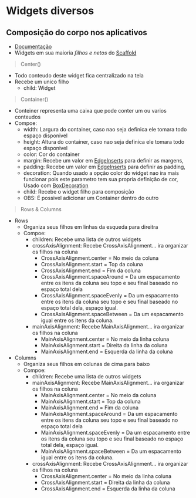 # Widgets diversos
## Composição do corpo nos aplicativos

-   [Documentação](https://docs.flutter.dev/reference/widgets)
-   Widgets em sua maioria *filhos e netos* do [Scaffold](Scaffold.md)

>Center()
-  Todo conteudo deste widget fica centralizado na tela
-  Recebe um unico filho
    - child: Widget
>Container()
-   Conteiner representa uma caixa que pode conter um ou varios conteudos
- Compoe:
    -   width: Largura do container, caso nao seja definica ele tomara todo espaço disponivel
    -   height: Altura do container, caso nao seja definica ele tomara todo espaço disponivel
    -   color: Cor do container
    -   margin: Recebe um valor em [EdgeInserts](./WidgetsTree.md) para definir as margens,
    -   padding: Recebe um valor em [EdgeInserts](./WidgetsTree.md) para definir as padding,
    -   decoration: Quando usado a opção color do widget nao ira mais funcionar pois este parametro tem sua propria definição de cor, Usado com [BoxDecoration](./WidgetsTree.md#boxdecoration)
    -   child: Recebe o widget filho para composição
    -   OBS: É possivel adicionar um Container dentro do outro
>Rows & Columns
- Rows
    -   Organiza seus filhos em linhas da esqueda para direitra
    -   Compoe:
        - children: Recebe uma lista de outros widgets 
        -   crossAxisAlignment: Recebe CrossAxisAlignment... ira organizar os filhos na coluna
            -   CrossAxisAlignment.center = No meio da coluna
            -   CrossAxisAlignment.start = Top da coluna
            -   CrossAxisAlignment.end = Fim da coluna
            -   CrossAxisAlignment.spaceAround = Da um espacamento entre os itens da coluna seu topo e seu final baseado no espaço total dela
            -   CrossAxisAlignment.spaceEvenly = Da um espacamento entre os itens da coluna seu topo e seu final baseado no espaço total dela, espaço igual.
            -   CrossAxisAlignment.spaceBetween = Da um espacamento igual entre os itens da coluna.
        -   mainAxisAlignment: Recebe MainAxisAlignment... ira organizar os filhos na coluna
            -   MainAxisAlignment.center = No meio da linha coluna
            -   MainAxisAlignment.start = Direita da linha da coluna
            -   MainAxisAlignment.end = Esquerda da linha da coluna
- Columns
    -   Organiza seus filhos em colunas de cima para baixo
    -   Compoe:
        -   children: Recebe uma lista de outros widgets 
        -   mainAxisAlignment: Recebe MainAxisAlignment... ira organizar os filhos na coluna
            -   MainAxisAlignment.center = No meio da coluna
            -   MainAxisAlignment.start = Top da coluna
            -   MainAxisAlignment.end = Fim da coluna
            -   MainAxisAlignment.spaceAround = Da um espacamento entre os itens da coluna seu topo e seu final baseado no espaço total dela
            -   MainAxisAlignment.spaceEvenly = Da um espacamento entre os itens da coluna seu topo e seu final baseado no espaço total dela, espaço igual.
            -   MainAxisAlignment.spaceBetween = Da um espacamento igual entre os itens da coluna.
        -   crossAxisAlignment: Recebe CrossAxisAlignment... ira organizar os filhos na coluna
            -   CrossAxisAlignment.center = No meio da linha coluna
            -   CrossAxisAlignment.start = Direita da linha da coluna
            -   CrossAxisAlignment.end = Esquerda da linha da coluna
        
